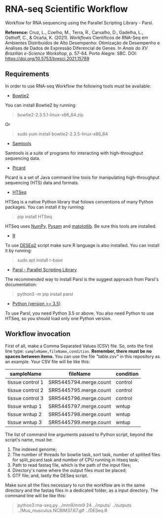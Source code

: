 # RNA-seq Scientific Workflow
Workflow for RNA sequencing using the Parallel Scripting Library - Parsl.

**Reference:** Cruz, L., Coelho, M., Terra, R., Carvalho, D., Gadelha, L., Osthoff, C., & Ocaña, K. (2021). *Workflows* Científicos de RNA-Seq em Ambientes Distribuídos de Alto Desempenho: Otimização de Desempenho e Análises de Dados de Expressão Diferencial de Genes. In *Anais do XV Brazilian e-Science Workshop*, p. 57-64. Porto Alegre: SBC. DOI: https://doi.org/10.5753/bresci.2021.15789

## Requirements

In order to use RNA-seq Workflow the following tools must be available:

- [Bowtie2](http://bowtie-bio.sourceforge.net/bowtie2/index.shtml)

You can install Bowtie2 by running:

> bowtie2-2.3.5.1-linux-x86_64.zip

Or

> sudo yum install bowtie2-2.3.5-linux-x86_64

- [Samtools](http://www.htslib.org/)

Samtools is a suite of programs for interacting with high-throughput sequencing data.

- [Picard](https://github.com/broadinstitute/picard)

Picard is a set of Java command line tools for manipulating high-throughput sequencing (HTS) data and formats.

- [HTSeq](https://htseq.readthedocs.io/en/master/)

HTSeq is a native Python library that folows conventions of many Python packages. You can install it by running:

> pip install HTSeq

HTSeq uses [NumPy](https://numpy.org/), [Pysam](https://github.com/pysam-developers/pysam) and [matplotlib](https://matplotlib.org/). Be sure this tools are installed.

- [R](https://www.r-project.org/)

To use [DESEq2](https://bioconductor.org/packages/release/bioc/html/DESeq2.html) script make sure R language is also installed. You can install it by running:


> sudo apt install r-base

- [Parsl - Parallel Scripting Library](https://parsl.readthedocs.io/en/stable/index.html)

The recommended way to install Parsl is the suggest approach from Parsl's documentation:


> python3 -m pip install parsl

- [Python (version >= 3.5)](https://www.python.org/)

To use Parsl, you need Python 3.5 or above. You also need Python to use HTSeq, so you should load only one Python version.

## Workflow invocation

First of all, make a Comma Separated Values (CSV) file. So, onto the first line type: ``sampleName,fileName,condition``. **Remember, there must be no spaces between items**. You can use the file *"table.csv"* in this repository as an example. Your CSV file will be like this:

   |    sampleName    |     fileName     |condition|
   |------------------|------------------|---------|
   | tissue control 1 | SRR5445794.merge.count | control |
   | tissue control 2 | SRR5445795.merge.count | control |
   | tissue control 3 | SRR5445796.merge.count | control |
   | tissue wntup 1   | SRR5445797.merge.count | wntup   |
   | tissue wntup 2   | SRR5445798.merge.count | wntup   |
   | tissue wntup 3   | SRR5445799.merge.count | wntup   |

The list of command line arguments passed to Python script, beyond the script's name, must be: 

 1. The indexed genome; 
 2. The number of threads for bowtie task, sort task, number of splitted files for split_picard task and number of CPU running in htseq task; 
 3. Path to read fastaq file, which is the path of the input files; 
 4. Directory's name where the output files must be placed;  
 5. GTF file; and, lastly the DESeq script. 
 
Make sure all the files necessary to run the workflow are in the same directory and the fastaq files in a dedicated folder, as a input directory. The command line will be like this:

> python3 rna-seq.py ../mm9/mm9 24 ../inputs/ ../outputs ../Mus_musculus.NCBIM37.67.gtf ../DESeq.R
